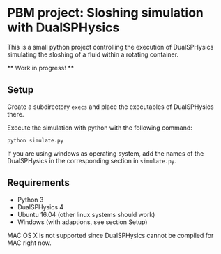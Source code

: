 # PBM project: Sloshing simulation with DualSPHysics

This is a small python project controlling the execution of
DualSPHysics simulating the sloshing of a fluid within a
rotating container.

** Work in progress! **

## Setup

Create a subdirectory `execs` and place the executables of DualSPHysics there.

Execute the simulation with python with the following command:

```
python simulate.py
```

If you are using windows as operating system, add the names of the DualSPHysics in the
corresponding section in `simulate.py`.

## Requirements

* Python 3
* DualSPHysics 4
* Ubuntu 16.04 (other linux systems should work)
* Windows (with adaptions, see section Setup)

MAC OS X is not supported since DualSPHysics cannot be compiled for MAC right now.